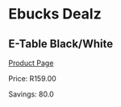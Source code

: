 
# Ebucks Dealz
## E-Table Black/White
[Product Page](https://www.ebucks.com/web/shop/productSelected.do?prodId=1054692108&catId=714948688)

Price: R159.00

Savings: 80.0


	